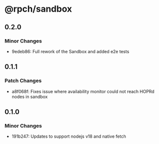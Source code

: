 # @rpch/sandbox

## 0.2.0

### Minor Changes

-   9edeb86: Full rework of the Sandbox and added e2e tests

## 0.1.1

### Patch Changes

-   a8f068f: Fixes issue where availability monitor could not reach HOPRd nodes in sandbox

## 0.1.0

### Minor Changes

-   191b247: Updates to support nodejs v18 and native fetch

